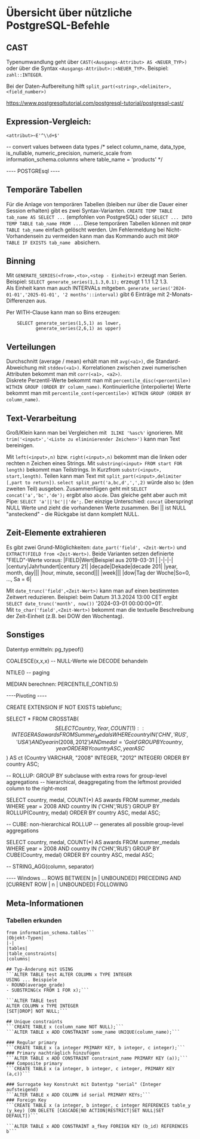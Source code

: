 # Übersicht über nützliche PostgreSQL-Befehle

## CAST
Typenumwandlung geht über ```CAST(<Ausgangs-Attribut> AS <NEUER_TYP>)``` oder über die Syntax ```<Ausgangs-Attribut>::<NEUER_TYP>```. Beispiel: ```zahl::INTEGER```.

Bei der Daten-Aufbereitung hilft ```split_part(<string>,<delimiter>, <field_number>)``` 

https://www.postgresqltutorial.com/postgresql-tutorial/postgresql-cast/

## Expression-Vergleich:
```<attribut>~E'^\\d+$'```

-- convert values between data types
/*
select column_name, data_type, is_nullable, numeric_precision, numeric_scale from information_schema.columns
where table_name = 'products'
*/

---- POSTGREsql ----
## Temporäre Tabellen
Für die Anlage von temporären Tabellen (bleiben nur über die Dauer einer Session erhalten) gibt es zwei Syntax-Varianten.
```CREATE TEMP TABLE tab_name AS SELECT ...``` (empfohlen von PostgreSQL) oder ```SELECT ... INTO TEMP TABLE tab_name FROM ...```. Diese temporären Tabellen können mit ```DROP TABLE tab_name``` einfach gelöscht werden. Um Fehlermeldung bei Nicht-Vorhandensein zu vermeiden kann man das Kommando auch mit ```DROP TABLE IF EXISTS tab_name ``` absichern.

## Binning
Mit ```GENERATE_SERIES(<from>,<to>,<step - Einheit>)``` erzeugt man Serien. Beispiel: 
```SELECT generate_series(1,1.3,0.1);``` erzeugt 1 1.1 1.2 1.3.  
Als Einheit kann man auch INTERVALs mitgeben. ```generate_series('2024-01-01','2025-01-01', '2 months'::interval)``` gibt 6 Einträge mit 2-Monats-Differenzen aus.


Per WITH-Clause kann man so Bins erzeugen:   
```WITH bins as (
    SELECT generate_series(1,5,1) as lower,
           generate_series(2,6,1) as upper) 
```

## Verteilungen
Durchschnitt (average / mean) erhält man mit ```avg(<a1>)```, die Standard-Abweichung mit ```stddev(<a1>)```.
Korrelationen zwischen zwei numerischen Attributen bekommt man mit ```corr(<a1>, <a2>)```.  
Diskrete Perzentil-Werte bekommt man mit  ```percentile_disc(<percentile>) WITHIN GROUP (ORDER BY column_name)```. Kontinuierliche (interpolierte) Werte bekommt man mit ```percentile_cont(<percentile>) WITHIN GROUP (ORDER BY column_name)```.

## Text-Verarbeitung

Groß/Klein kann man bei Vergleichen mit ``` ILIKE '%asc%'``` ignorieren.
Mit ```trim('<input>','<Liste zu eliminierender Zeichen>')``` kann man Text bereinigen.

Mit ```left(<input>,n)``` bzw. ```right(<input>,n)``` bekommt man die linken oder rechten n Zeichen eines Strings. Mit ```substring(<input> FROM start FOR length)``` bekommt man Teilstrings. In Kurzfrom ```substr(<input>, start,length)```. Teilen kann man Text mit ```split_part(<input>,delimiter [,part to return])```. ```select split_part('a,bc,d',',',2)``` würde also ```bc``` (den zweiten Teil) ausgeben. Zusammenfügen geht mit ```SELECT concat('a','bc','de');``` ergibt also ```abcde```. Das gleiche geht aber auch mit Pipe: ```SELECT 'a'||'bc'||'de';```. Der einzige Unterschied: ```concat``` überspringt NULL Werte und zieht die vorhandenen Werte zusammen. Bei || ist NULL "ansteckend" - die Rückgabe ist dann komplett NULL.

## Zeit-Elemente extrahieren
Es gibt zwei Grund-Möglichkeiten: ```date_part('field', <Zeit-Wert>)``` und ```EXTRACT(FIELD from <Zeit-Wert>)```. Beide Varianten setzen definierte "FIELD"-Werte voraus:
|FIELD|Wert|Beispiel aus 2019-03-31 |
|-|-|-|
|century|Jahrhundert|century 21|
|decade|Dekade|decade 201|
|year, month, day|||
|hour, minute, second|||
|week|||
|dow|Tag der Woche|So=0, ..., Sa = 6|

Mit ```date_trunc('field',<Zeit-Wert>)``` kann man auf einen bestimmten Zeitwert reduzieren. Beispiel: beim Datum 31.3.2024 13:00 CET ergibt ```SELECT date_trunc('month', now())``` '2024-03-01 00:00:00+01'.  
Mit ```to_char('field',<Zeit-Wert>)``` bekommt man die textuelle Beschreibung der Zeit-Einheit (z.B. bei DOW den Wochentag).

## Sonstiges

Datentyp ermitteln: pg_typeof(<Spalte>)

COALESCE(x,x,x) -- NULL-Werte wie DECODE behandeln

NTILE(<Anzahl pages>) -- paging

MEDIAN berechnen:  PERCENTILE_CONT(0.5)

----Pivoting ----

CREATE EXTENSION IF NOT EXISTS tablefunc;

SELECT * FROM CROSSTAB($$
  SELECT
    Country, Year, COUNT(1) :: INTEGER AS awards
  FROM Summer_Medals
  WHERE
    country IN ('CHN','RUS','USA')
                AND year in (2008,2012')
                AND medal ='Gold'
  GROUP BY country, year
  ORDER BY country ASC, year ASC
$$) AS ct (Country VARCHAR, "2008" INTEGER, "2012" INTEGER)
ORDER BY country ASC;

-- ROLLUP: GROUP BY subclause with extra rows for group-level aggregations
-- hierarchical, deaggregating from the leftmost provided column to the right-most

SELECT
  country, medal, COUNT(*) AS awards
FROM summer_medals
WHERE year = 2008 AND country IN ('CHN','RUS')
GROUP BY ROLLUP(Country, medal)
ORDER BY country ASC, medal ASC;

-- CUBE: non-hierarchical ROLLUP
-- generates all possible group-level aggregations

SELECT
  country, medal, COUNT(*) AS awards
FROM summer_medals
WHERE year = 2008 AND country IN ('CHN','RUS')
GROUP BY CUBE(Country, medal)
ORDER BY country ASC, medal ASC;
 
-- STRING_AGG(column, separator)

---- Windows
...  ROWS BETWEEN [n | UNBOUNDED] PRECEDING  AND  [CURRENT ROW | n | UNBOUNDED] FOLLOWING

## Meta-Informationen
### Tabellen erkunden
```select table_schema, table_name 
from information_schema.tables```
|Objekt-Typen|
|-|
|tables|
|table_constraints|
|columns|

## Typ-Änderung mit USING
```ALTER TABLE test ALTER COLUMN x TYPE INTEGER 
USING ... Beispiele   
- ROUND(average_grade)   
- SUBSTRING(x FROM 1 FOR x);```

```ALTER TABLE test 
ALTER COLUMN x TYPE INTEGER 
[SET|DROP] NOT NULL;```

## Unique constraints
```CREATE TABLE x (column_name NOT NULL);```
```ALTER TABLE x ADD CONSTRAINT some_name UNIQUE(column_name);```

### Regular primary
```CREATE TABLE x (a integer PRIMARY KEY, b integer, c integer);```
### Primary nachträglich hinzufügen
```ALTER TABLE x ADD CONSTRAINT constraint_name PRIMARY KEY (a));```
### Composite primary
```CREATE TABLE x (a integer, b integer, c integer, PRIMARY KEY (a,c))```

### Surrogate key Konstrukt mit Datentyp "serial" (Integer aufsteigend)
```ALTER TABLE x ADD COLUMN id serial PRIMARY KEYs;```
### Foreign Key
```CREATE TABLE x (a integer, b integer, c integer REFERENCES table_y (y_key) [ON DELETE [CASCADE|NO ACTION|RESTRICT|SET NULL|SET DEFAULT])```

```ALTER TABLE x ADD CONSTRAINT a_fkey FOREIGN KEY (b_id) REFERENCES b```
